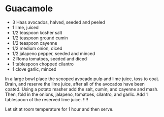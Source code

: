 # Guacamole

* 3 Haas avocados, halved, seeded and peeled
* 1 lime, juiced
* 1/2 teaspoon kosher salt
* 1/2 teaspoon ground cumin
* 1/2 teaspoon cayenne
* 1/2 medium onion, diced
* 1/2 jalapeno pepper, seeded and minced
* 2 Roma tomatoes, seeded and diced
* 1 tablespoon chopped cilantro
* 1 clove garlic, minced

In a large bowl place the scooped avocado pulp 
and lime juice, toss to coat. Drain, and reserve 
the lime juice, after all of the avocados have been coated. 
Using a potato masher add the salt, 
cumin, and cayenne and mash. Then, fold in the onions, jalapeno, 
tomatoes, cilantro, and garlic. Add 1 tablespoon of the reserved 
lime juice. !!!!

Let sit at room temperature for 1 hour and then serve.

